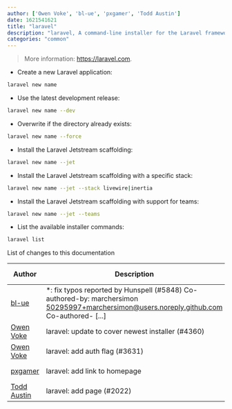 ```yaml
---
author: ['Owen Voke', 'bl-ue', 'pxgamer', 'Todd Austin']
date: 1621541621
title: "laravel"
description: "laravel, A command-line installer for the Laravel framework."
categories: "common"
---
```

> More information: <https://laravel.com>.

- Create a new Laravel application:

```bash
laravel new name
```

- Use the latest development release:

```bash
laravel new name --dev
```

- Overwrite if the directory already exists:

```bash
laravel new name --force
```

- Install the Laravel Jetstream scaffolding:

```bash
laravel new name --jet
```

- Install the Laravel Jetstream scaffolding with a specific stack:

```bash
laravel new name --jet --stack livewire|inertia
```

- Install the Laravel Jetstream scaffolding with support for teams:

```bash
laravel new name --jet --teams
```

- List the available installer commands:

```bash
laravel list
```
List of changes to this documentation


Author | Description | ISO 8601 Date | GitHub link
------|-----|-----|-----
[bl-ue](mailto:54780737+bl-ue@users.noreply.github.com) | *: fix typos reported by Hunspell (#5848) Co-authored-by: marchersimon <50295997+marchersimon@users.noreply.github.com> Co-authored- [...] | 2021-05-20T22:13:41 | [8ebd171d6f00](https://github.com/tldr-pages/tldr/commit/8ebd171d6f001698709fefc02b1fd5cc9f3a99c4)
[Owen Voke](mailto:development@voke.dev) | laravel: update to cover newest installer (#4360) | 2020-09-29T12:29:45 | [8448b30acc6a](https://github.com/tldr-pages/tldr/commit/8448b30acc6a576652586b75dcd77956f6cac630)
[Owen Voke](mailto:owzie123@gmail.com) | laravel: add auth flag (#3631) | 2019-11-29T02:28:55 | [ae60cc973b71](https://github.com/tldr-pages/tldr/commit/ae60cc973b712d86c5586cfe590b3bb3dbd14eb5)
[pxgamer](mailto:owzie123@gmail.com) | laravel: add link to homepage | 2019-06-06T04:42:48 | [bc6eea6aa0ad](https://github.com/tldr-pages/tldr/commit/bc6eea6aa0ad8f7e0155460448795274b4bedb5d)
[Todd Austin](mailto:austintoddj@users.noreply.github.com) | laravel: add page (#2022) | 2018-03-11T15:31:37 | [9c2b975e5eaf](https://github.com/tldr-pages/tldr/commit/9c2b975e5eafdf013016edb9b80a7884300f589c)

